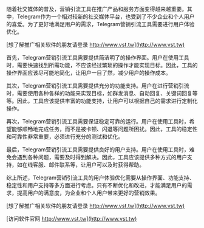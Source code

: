 随着社交媒体的普及，营销引流工具在推广产品和服务方面变得越来越重要。其中，Telegram作为一个相对较新的社交媒体平台，也受到了不少企业和个人用户的喜爱。为了更好地满足用户的需求，Telegram营销引流工具需要进行用户体验优化。

[想了解推广相关软件的朋友请登录 http://www.vst.tw](http://www.vst.tw)

首先，Telegram营销引流工具需要提供简洁明了的操作界面。用户在使用工具时，需要快速找到所需功能，不应该经过繁琐的操作才能实现目标。因此，工具的操作界面应该尽可能地简化，让用户一目了然，减少用户的操作成本。

其次，Telegram营销引流工具需要提供充分的功能支持。用户在进行营销引流时，需要使用各种各样的功能来实现目标，如群发消息、自动回复、关键词回复等等。因此，工具应该提供丰富的功能支持，让用户可以根据自己的需求进行定制化操作。

再次，Telegram营销引流工具需要保证稳定可靠的运行。用户在使用工具时，希望能够顺畅地完成任务，而不是被卡顿、闪退等问题所困扰。因此，工具的稳定性和可靠性非常重要，必须进行充分的测试和优化。

最后，Telegram营销引流工具需要提供良好的用户支持。用户在使用工具时，难免会遇到各种问题，需要及时得到解决。因此，工具应该提供多种方式的用户支持，如在线客服、邮件联系等，让用户可以及时获得帮助。

综上所述，Telegram营销引流工具的用户体验优化需要从操作界面、功能支持、稳定性和用户支持等多方面进行考虑。只有不断优化和改进，才能满足用户的需求，提高用户的满意度，为企业和个人用户带来更好的营销效果。

[想了解推广相关软件的朋友请登录 http://www.vst.tw](http://www.vst.tw)


[访问软件官网 http://www.vst.tw](http://www.vst.tw)
